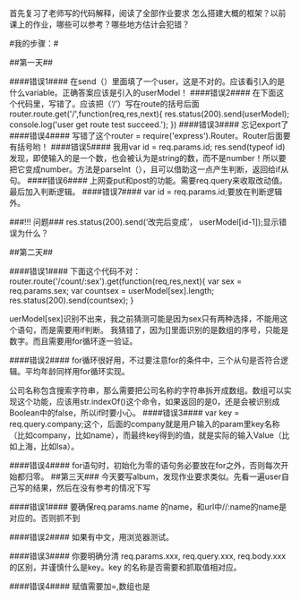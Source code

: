 首先复习了老师写的代码解释，阅读了全部作业要求
怎么搭建大概的框架？以前课上的作业，哪些可以参考？哪些地方估计会犯错？


#我的步骤：#

##第一天##

####错误1####
在send（）里面填了一个user，这是不对的。应该看引入的是什么variable。正确答案应该是引入的userModel！
####错误2####
在下面这个代码里，写错了。应该把（‘/’）写在route的括号后面
router.route.get('/',function(req,res,next){
  res.status(200).send(userModel);
  console.log('user get route test succeed.');
})
####错误3####
忘记export了
####错误4####
写错了这个router = require('express').Router。Router后面要有括号哟！
####错误5####
我用var id = req.params.id; res.send(typeof id) 发现，即使输入的是一个数，也会被认为是string的数，而不是number！所以要把它变成number。方法是parseInt（），且可以借助这一点产生判断，返回给if从句。
####错误6####
上网查put和post的功能。需要req.query来收取改动值。最后加入判断逻辑。
####错误7####
var id = req.params.id;要放在判断逻辑外。

###!!! 问题###
res.status(200).send(‘改完后变成’， userModel[id-1]);显示错误为什么？

##第二天##

####错误1####
下面这个代码不对：
router.route('/count/:sex').get(function(req,res,next){
  var sex = req.params.sex;
  var countsex = userModel[sex].length;
  res.status(200).send(countsex);
}

uerModel[sex]识别不出来，我之前猜测可能是因为sex只有两种选择，不能用这个语句，而是需要用if判断。
我猜错了，因为[]里面识别的是数组的序号，只能是数字。而且需要用for循环逐一验证。

####错误2####
for循环很好用，不过要注意for的条件中，三个从句是否符合逻辑。平均年龄同样用for循环实现。

公司名称包含搜索字符串，那么需要把公司名称的字符串拆开成数组。数组可以实现这个功能，应该用str.indexOf()这个命令，如果返回的是0，还是会被识别成Boolean中的false，所以if时要小心。
####错误3####
var key = req.query.company;这个，后面的company就是用户输入的param里key名称（比如company，比如name），而最终key得到的值，就是实际的输入Value（比如上海，比如Isa）。

####错误4####
for语句时，初始化为零的语句务必要放在for之外，否则每次开始都归零。
##第三天###
今天要写album，发现作业要求类似。先看一遍user自己写的结果，然后在没有参考的情况下写

####错误1####
要确保req.params.name 的name，和url中//:name的name是对应的。否则抓不到

####错误2####
如果有中文，用浏览器测试。

####错误3####
你要明确分清
req.params.xxx,
req.query.xxx,
req.body.xxx
 的区别，并谨慎什么是key。key 的名称是否需要和抓取值相对应。

####错误4####
赋值需要加=,数组也是
